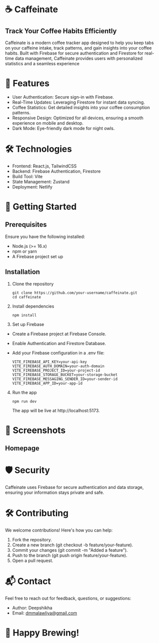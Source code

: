 # ☕ Caffeinate
## Track Your Coffee Habits Efficiently
Caffeinate is a modern coffee tracker app designed to help you keep tabs on your caffeine intake, track patterns, and gain insights into your coffee habits. Built with Firebase for secure authentication and Firestore for real-time data management, Caffeinate provides users with personalized statistics and a seamless experience

# 🌟 Features
* User Authentication: Secure sign-in with Firebase.
* Real-Time Updates: Leveraging Firestore for instant data syncing.
* Coffee Statistics: Get detailed insights into your coffee consumption patterns.
* Responsive Design: Optimized for all devices, ensuring a smooth experience on mobile and desktop.
* Dark Mode: Eye-friendly dark mode for night owls.


# 🛠️ Technologies
+ Frontend: React.js, TailwindCSS
+ Backend: Firebase Authentication, Firestore
+ Build Tool: Vite
+ State Management: Zustand
+ Deployment: Netlify

# 🚀 Getting Started
## Prerequisites
Ensure you have the following installed:

+ Node.js (>= 16.x)
+ npm or yarn
+ A Firebase project set up

## Installation
1. Clone the repository

    ```
    git clone https://github.com/your-username/caffeinate.git  
    cd caffeinate 
    ```
2. Install dependencies

    ```
    npm install  
    ```
3. Set up Firebase
+ Create a Firebase project at Firebase Console.
+ Enable Authentication and Firestore Database.
+ Add your Firebase configuration in a .env file:
 
    ```
    VITE_FIREBASE_API_KEY=your-api-key  
    VITE_FIREBASE_AUTH_DOMAIN=your-auth-domain  
    VITE_FIREBASE_PROJECT_ID=your-project-id  
    VITE_FIREBASE_STORAGE_BUCKET=your-storage-bucket  
    VITE_FIREBASE_MESSAGING_SENDER_ID=your-sender-id  
    VITE_FIREBASE_APP_ID=your-app-id 
    ```

 4. Run the app

    ```
    npm run dev 
    ```
    The app will be live at http://localhost:5173.

# 📸 Screenshots
## Homepage



# 🛡️ Security
Caffeinate uses Firebase for secure authentication and data storage, ensuring your information stays private and safe.

# 🛠️ Contributing
We welcome contributions! Here's how you can help:

1. Fork the repository.
2. Create a new branch (git checkout -b feature/your-feature).
3. Commit your changes (git commit -m "Added a feature").
4. Push to the branch (git push origin feature/your-feature).
5. Open a pull request.

# 📬 Contact
Feel free to reach out for feedback, questions, or suggestions:
* Author: Deepshikha
* Email: dmmalawliya@gmail.com

# 🎉 Happy Brewing!
